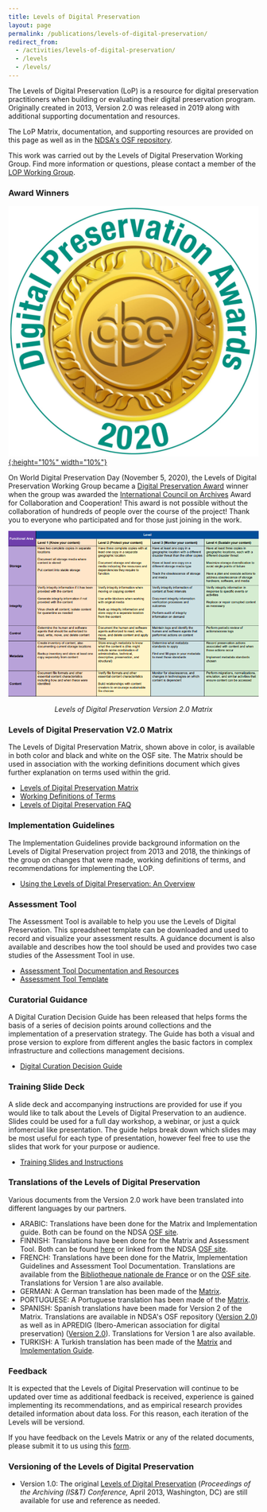 ```yaml
---
title: Levels of Digital Preservation
layout: page
permalink: /publications/levels-of-digital-preservation/
redirect_from: 
  - /activities/levels-of-digital-preservation/
  - /levels
  - /levels/
---
```

The Levels of Digital Preservation (LoP) is a resource for digital preservation practitioners when building or evaluating their digital preservation program.  Originally created in 2013, Version 2.0 was released in 2019 along with additional supporting documentation and resources. 

The LoP Matrix, documentation, and supporting resources are provided on this page as well as in the [NDSA's OSF repository](https://osf.io/4d567/).  

This work was carried out by the Levels of Digital Preservation Working Group.  Find more information or questions, please contact a member of the [LOP Working Group](/groups/levels-of-preservation/). 

### Award Winners
[![Digital Preservation Award](/images/DPC_Award_Logo.jpg "Digital Preservation Award Logo"){:height="10%" width="10%"}](https://www.dpconline.org/events/digital-preservation-awards) 

On World Digital Preservation Day (November 5, 2020), the Levels of Digital Preservation Working Group became a [Digital Preservation Award](https://www.dpconline.org/events/digital-preservation-awards) winner when the group was awarded the [International Council on Archives](https://www.ica.org/en) Award for Collaboration and Cooperation! This award is not possible without the collaboration of hundreds of people over the course of the project!  Thank you to everyone who participated and for those just joining in the work. 

[![Levels of Digital Preservation, Version 2.0](/images/LOP_v2.png "Levels of Digital Preservation, Version 2.0")](https://osf.io/2mkwx/)
<p align="center"><em>Levels of Digital Preservation Version 2.0 Matrix</em></p>

### Levels of Digital Preservation V2.0 Matrix
The Levels of Digital Preservation Matrix, shown above in color, is available in both color and black and white on the OSF site. The Matrix should be used in association with the working definitions document which gives further explanation on terms used within the grid.   
* [Levels of Digital Preservation Matrix](https://osf.io/2mkwx/)
* [Working Definitions of Terms](https://osf.io/rynmf/)
* [Levels of Digital Preservation FAQ](https://docs.google.com/document/d/1jxj7hlV9LNO0grucz88CSyk_WHrc_uAQB-EYJjJvexY/edit?usp=sharing)

### Implementation Guidelines
The Implementation Guidelines provide background information on the Levels of Digital Preservation project from 2013 and 2018, the thinkings of the group on changes that were made, working definitions of terms, and recommendations for implementing the LOP. 
* [Using the Levels of Digital Preservation: An Overview](https://osf.io/nt8u9/)
  
### Assessment Tool
The Assessment Tool is available to help you use the Levels of Digital Preservation.  This spreadsheet template can be downloaded and used to record and visualize your assessment results.  A guidance document is also available and describes how the tool should be used and provides two case studies of the Assessment Tool in use.  
* [Assessment Tool Documentation and Resources](https://osf.io/m2fek/)
* [Assessment Tool Template](https://osf.io/8ctpu/)

### Curatorial Guidance
A Digital Curation Decision Guide has been released that helps forms the basis of a series of decision points around collections and the implementation of a preservation strategy. The Guide has both a visual and prose version to explore from different angles the basic factors in complex infrastructure and collections management decisions. 
* [Digital Curation Decision Guide](https://osf.io/q8c47/)

### Training Slide Deck
A slide deck and accompanying instructions are provided for use if you would like to talk about the Levels of Digital Preservation to an audience.  Slides could be used for a full day workshop, a webinar, or just a quick infomercial like presentation.  The guide helps break down which slides may be most useful for each type of presentation, however feel free to use the slides that work for your purpose or audience.  
* [Training Slides and Instructions](https://osf.io/je439/)

### Translations of the Levels of Digital Preservation
Various documents from the Version 2.0 work have been translated into different languages by our partners.

* ARABIC: Translations have been done for the Matrix and Implementation guide.  Both can be found on the NDSA [OSF site](https://osf.io/qgz98/).
* FINNISH: Translations have been done for the Matrix and Assessment Tool.  Both can be found [here](https://www.digitalpreservation.fi/specifications/ndsalevels) or linked from the NDSA [OSF site](https://osf.io/69gpf/).
* FRENCH: Translations have been done for the Matrix, Implementation Guidelines and Assessment Tool Documentation.  Translations are available from the [Bibliotheque nationale de France](https://hal-bnf.archives-ouvertes.fr/hal-02162334) or on the [OSF site](https://osf.io/9ya8c/).  Translations for Version 1 are also available.  
* GERMAN: A German translation has been made of the [Matrix](https://osf.io/3na96/).
* PORTUGUESE: A Portuguese translation has been made of the [Matrix](https://osf.io/3amnu/).
* SPANISH: Spanish translations have been made for Version 2 of the Matrix.  Translations are available in NDSA's OSF repository ([Version 2.0](https://osf.io/aqh63/)) as well as in APREDIG (Ibero-American association for digital preservation) ([Version 2.0](http://www.apredig.org/npdndsa2019/)).  Translations for Version 1 are also available.  
* TURKISH: A Turkish translation has been made of the [Matrix](https://osf.io/c7ge3/) and [Implementation Guide](https://osf.io/fje6v/).
  
### Feedback
It is expected that the Levels of Digital Preservation will continue to be updated over time as additional feedback is received, experience is gained implementing its recommendations, and as empirical research provides detailed information about data loss.  For this reason, each iteration of the Levels will be versiond. 

If you have feedback on the Levels Matrix or any of the related documents, please submit it to us using this [form](https://docs.google.com/forms/d/e/1FAIpQLSfuS_uabpqSkSHpIsaam64ZEKDFIuZ1qZNaafXVvueIZsb8MA/viewform).  

 

<!--### Survey Reports
The following reports describe surveys of users and use cases for Version 1 of the Levels of Digital Preservation which provided information that assisted witht the revision of the Matrix and the creation of the Assessment Tool Template.
* [Assessment of Use of the NDSA Levels of Preservation](https://osf.io/47kqm/)
* [Preliminary results from the Using the Levels of Preservation Survey](https://osf.io/ythqn/)-->


### Versioning of the Levels of Digital Preservation 
* Version 1.0: The original [Levels of Digital Preservation](https://osf.io/9ya8c/) (*Proceedings of the Archiving (IS&T) Conference,* April 2013, Washington, DC) are still available for use and reference as needed.  


<!--### Levels of Preservation Working Group
This work was done by the Levels of Preservation Working Group.  It is expected that the Levels of Digital Preservation will continue to be updated over time as additional feedback is received, experience is gained implementing its recommendations and as empirical research provides detailed information about data loss. For this reason, each iteration of the Levels will be versioned.

Find more information on the Levels of Preservation Working Group on their [webpage](https://ndsa.org/working-groups/levels-of-preservation/).-->